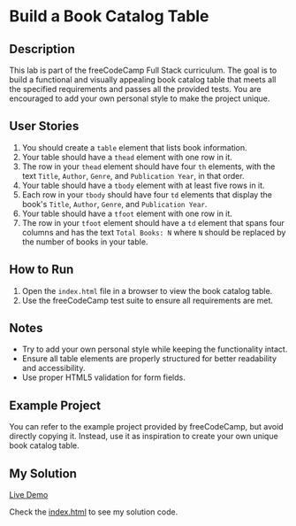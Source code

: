 # Build a Book Catalog Table

## Description

This lab is part of the freeCodeCamp Full Stack curriculum. The goal is to build a functional and visually appealing book catalog table that meets all the specified requirements and passes all the provided tests. You are encouraged to add your own personal style to make the project unique.

## User Stories

1. You should create a `table` element that lists book information.
2. Your table should have a `thead` element with one row in it.
3. The row in your `thead` element should have four `th` elements, with the text `Title`, `Author`, `Genre`, and `Publication Year`, in that order.
4. Your table should have a `tbody` element with at least five rows in it.
5. Each row in your `tbody` should have four `td` elements that display the book's `Title`, `Author`, `Genre`, and `Publication Year`.
6. Your table should have a `tfoot` element with one row in it.
7. The row in your `tfoot` element should have a `td` element that spans four columns and has the text `Total Books: N` where `N` should be replaced by the number of books in your table.

## How to Run

1. Open the `index.html` file in a browser to view the book catalog table.
2. Use the freeCodeCamp test suite to ensure all requirements are met.

## Notes

- Try to add your own personal style while keeping the functionality intact.
- Ensure all table elements are properly structured for better readability and accessibility.
- Use proper HTML5 validation for form fields.

## Example Project

You can refer to the example project provided by freeCodeCamp, but avoid directly copying it. Instead, use it as inspiration to create your own unique book catalog table.

## My Solution

[Live Demo](https://mbahomaid.github.io/freeCodeCamp-labs/1-html/3-forms-and-tables/2-book-catalog/)

Check the [index.html](https://github.com/mbahomaid/freeCodeCamp-labs/blob/main/1-html/3-forms-and-tables/2-book-catalog/index.html) to see my solution code.
